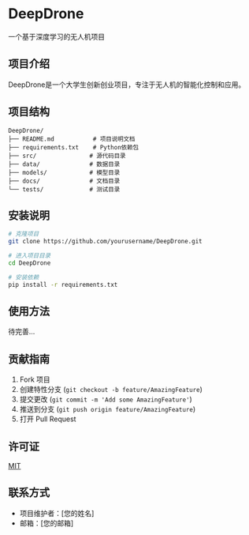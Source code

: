 # DeepDrone

一个基于深度学习的无人机项目

## 项目介绍

DeepDrone是一个大学生创新创业项目，专注于无人机的智能化控制和应用。

## 项目结构

```
DeepDrone/
├── README.md           # 项目说明文档
├── requirements.txt    # Python依赖包
├── src/               # 源代码目录
├── data/              # 数据目录
├── models/            # 模型目录
├── docs/              # 文档目录
└── tests/             # 测试目录
```

## 安装说明

```bash
# 克隆项目
git clone https://github.com/yourusername/DeepDrone.git

# 进入项目目录
cd DeepDrone

# 安装依赖
pip install -r requirements.txt
```

## 使用方法

待完善...

## 贡献指南

1. Fork 项目
2. 创建特性分支 (`git checkout -b feature/AmazingFeature`)
3. 提交更改 (`git commit -m 'Add some AmazingFeature'`)
4. 推送到分支 (`git push origin feature/AmazingFeature`)
5. 打开 Pull Request

## 许可证

[MIT](LICENSE)

## 联系方式

- 项目维护者：[您的姓名]
- 邮箱：[您的邮箱]
